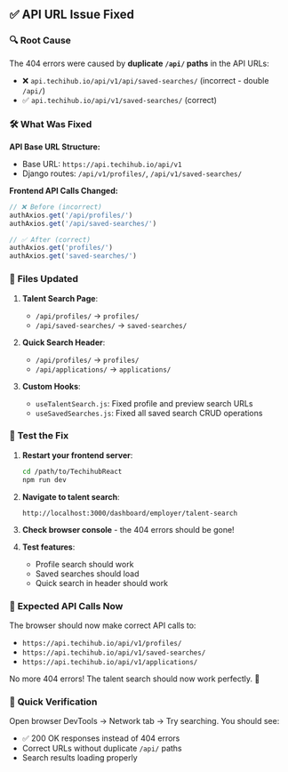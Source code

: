 ## ✅ **API URL Issue Fixed**

### 🔍 **Root Cause**
The 404 errors were caused by **duplicate `/api/` paths** in the API URLs:
- ❌ `api.techihub.io/api/v1/api/saved-searches/` (incorrect - double `/api/`)
- ✅ `api.techihub.io/api/v1/saved-searches/` (correct)

### 🛠️ **What Was Fixed**

**API Base URL Structure:**
- Base URL: `https://api.techihub.io/api/v1`
- Django routes: `/api/v1/profiles/`, `/api/v1/saved-searches/`

**Frontend API Calls Changed:**
```javascript
// ❌ Before (incorrect)
authAxios.get('/api/profiles/')
authAxios.get('/api/saved-searches/')

// ✅ After (correct)
authAxios.get('profiles/')
authAxios.get('saved-searches/')
```

### 📂 **Files Updated**

1. **Talent Search Page**:
   - `/api/profiles/` → `profiles/`
   - `/api/saved-searches/` → `saved-searches/`

2. **Quick Search Header**:
   - `/api/profiles/` → `profiles/`
   - `/api/applications/` → `applications/`

3. **Custom Hooks**:
   - `useTalentSearch.js`: Fixed profile and preview search URLs
   - `useSavedSearches.js`: Fixed all saved search CRUD operations

### 🚀 **Test the Fix**

1. **Restart your frontend server**:
   ```bash
   cd /path/to/TechihubReact
   npm run dev
   ```

2. **Navigate to talent search**:
   ```
   http://localhost:3000/dashboard/employer/talent-search
   ```

3. **Check browser console** - the 404 errors should be gone!

4. **Test features**:
   - Profile search should work
   - Saved searches should load
   - Quick search in header should work

### 🎯 **Expected API Calls Now**

The browser should now make correct API calls to:
- `https://api.techihub.io/api/v1/profiles/`
- `https://api.techihub.io/api/v1/saved-searches/`
- `https://api.techihub.io/api/v1/applications/`

No more 404 errors! The talent search should now work perfectly. 🎉

### 🔧 **Quick Verification**

Open browser DevTools → Network tab → Try searching. You should see:
- ✅ 200 OK responses instead of 404 errors
- Correct URLs without duplicate `/api/` paths
- Search results loading properly
